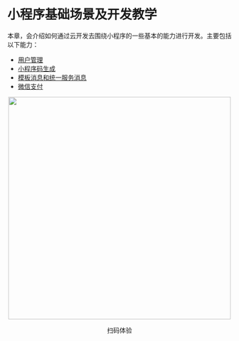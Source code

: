 # 小程序基础场景及开发教学

本章，会介绍如何通过云开发去围绕小程序的一些基本的能力进行开发。主要包括以下能力：

- [用户管理](user.md)
- [小程序码生成](qr.md)
- [模板消息和统一服务消息](message.md)
- [微信支付](pay.md)

<p align="center">
    <img src="https://main.qcloudimg.com/raw/c0864edd1ef2a87c2e6768a1fd04846c.png" width="500px">
    <p align="center">扫码体验</p>
</p>
